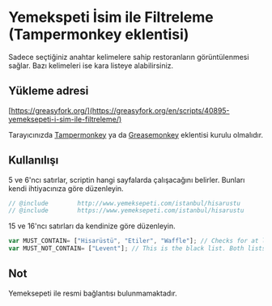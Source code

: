 # Yemekspeti İsim ile Filtreleme (Tampermonkey eklentisi)

Sadece seçtiğiniz anahtar kelimelere sahip restoranların görüntülenmesi sağlar. Bazı kelimeleri ise kara listeye alabilirsiniz.

## Yükleme adresi

[https://greasyfork.org/](https://greasyfork.org/en/scripts/40895-yemeksepeti-i-sim-ile-filtreleme/)

Tarayıcınızda [Tampermonkey](https://tampermonkey.net/) ya da [Greasemonkey](https://addons.mozilla.org/en-US/firefox/addon/greasemonkey/) eklentisi kurulu olmalıdır.

## Kullanılışı

5 ve 6'ncı satırlar, scriptin hangi sayfalarda çalışacağını belirler. Bunları kendi ihtiyacınıza göre düzenleyin.
```js
// @include        http://www.yemeksepeti.com/istanbul/hisarustu
// @include        https://www.yemeksepeti.com/istanbul/hisarustu
```

15 ve 16'ncı satırları da kendinize göre düzenleyin.
```js
var MUST_CONTAIN= ["Hisarüstü", "Etiler", "Waffle"]; // Checks for at least one of them.
var MUST_NOT_CONTAIN= ["Levent"]; // This is the black list. Both lists are case sensitive.
```

## Not

Yemeksepeti ile resmi bağlantısı bulunmamaktadır.